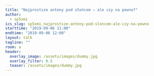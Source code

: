```yaml
---
title: "Najprostsze anteny pod słońcem – ale czy na pewno?"
author: 
  - sp5xmi
ics_slug: sp5xmi_najprostsze-anteny-pod-sloncem-ale-czy-na-pewno
starttime: "2019-09-06 11:00"
endtime: "2019-09-06 12:00"
layout: talk
tagline: ""
room: a
header:
  overlay_image: /assets/images/dummy.jpg
  overlay_filter: 0.5
  teaser: /assets/images/dummy.jpg
---
```

